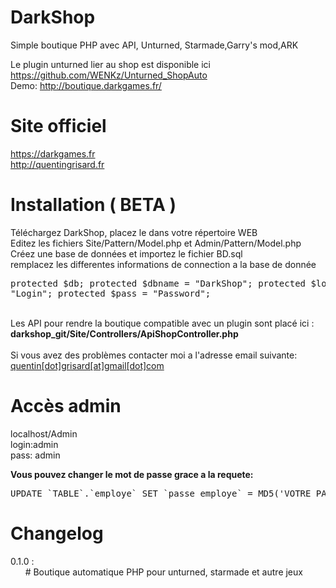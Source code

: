 DarkShop
========================

Simple boutique PHP avec API,
Unturned, Starmade,Garry's mod,ARK

Le plugin unturned lier au shop est disponible ici https://github.com/WENKz/Unturned_ShopAuto
<br/>Demo: http://boutique.darkgames.fr/

Site officiel
========================
https://darkgames.fr<br/>
http://quentingrisard.fr

Installation ( BETA )
========================

Téléchargez DarkShop, placez le dans votre répertoire WEB<br/>
Editez les fichiers Site/Pattern/Model.php et Admin/Pattern/Model.php <br>
Créez une base de données et importez le fichier BD.sql<br>
remplacez les differentes informations de connection a la base de donnée<br>
    <pre>
    protected $db;
    protected $dbname = "DarkShop";
    protected $login = "Login";
    protected $pass = "Password";
    </pre>


<br/>
Les API pour rendre la boutique compatible avec un plugin sont placé ici : <strong>darkshop_git/Site/Controllers/ApiShopController.php</strong><br><br/>
Si vous avez des problèmes contacter moi a l'adresse email suivante:  <a href="mailto:quentin.grisard@gmail.com" title="quentin grisard">quentin[dot]grisard[at]gmail[dot]com</a>

Accès admin
========================

localhost/Admin<br/>
login:admin<br/>
pass: admin<br>

<strong>Vous pouvez changer le mot de passe grace a la requete:</strong>
<pre>
UPDATE `TABLE`.`employe` SET `passe_employe` = MD5('VOTRE_PASSE') WHERE `employe`.`nom_employe` = 'admin';
</pre>
Changelog
========================
0.1.0 : <br/>
&nbsp;&nbsp;&nbsp;&nbsp;&nbsp;&nbsp;# Boutique automatique PHP pour unturned, starmade et autre jeux<br/>

